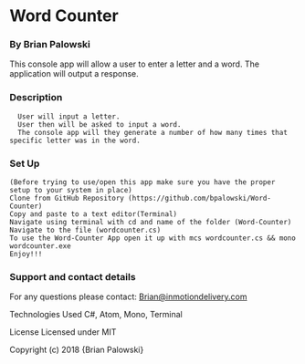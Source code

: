 # Word Counter
### By Brian Palowski

This console app will allow a user to enter a letter and a word. The application will output a response. 
### Description
```
  User will input a letter.
  User then will be asked to input a word.
  The console app will they generate a number of how many times that specific letter was in the word.
```
### Set Up
```
(Before trying to use/open this app make sure you have the proper setup to your system in place)
Clone from GitHub Repository (https://github.com/bpalowski/Word-Counter)
Copy and paste to a text editor(Terminal)
Navigate using terminal with cd and name of the folder (Word-Counter)
Navigate to the file (wordcounter.cs)
To use the Word-Counter App open it up with mcs wordcounter.cs && mono wordcounter.exe
Enjoy!!!
```

### Support and contact details
For any questions please contact:
Brian@inmotiondelivery.com


Technologies Used
C#, Atom, Mono, Terminal

License
Licensed under MIT

Copyright (c) 2018 {Brian Palowski}

